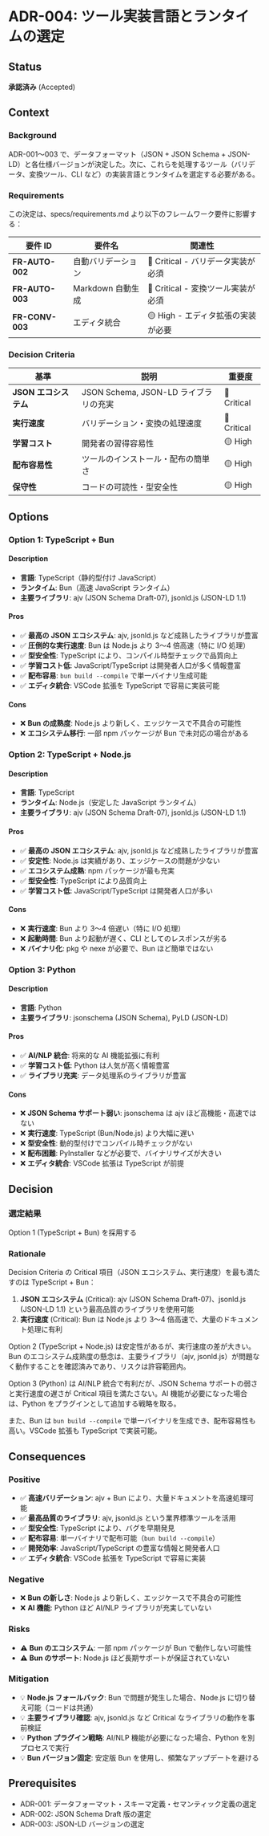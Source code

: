 # ADR-004: ツール実装言語とランタイムの選定

## Status

**承認済み** (Accepted)

## Context

### Background

ADR-001〜003 で、データフォーマット（JSON + JSON Schema + JSON-LD）と各仕様バージョンが決定した。次に、これらを処理するツール（バリデータ、変換ツール、CLI など）の実装言語とランタイムを選定する必要がある。

### Requirements

この決定は、specs/requirements.md より以下のフレームワーク要件に影響する：

| 要件 ID         | 要件名             | 関連性                             |
| --------------- | ------------------ | ---------------------------------- |
| **FR-AUTO-002** | 自動バリデーション | 🔴 Critical - バリデータ実装が必須 |
| **FR-AUTO-003** | Markdown 自動生成  | 🔴 Critical - 変換ツール実装が必須 |
| **FR-CONV-003** | エディタ統合       | 🟡 High - エディタ拡張の実装が必要 |

### Decision Criteria

| 基準                  | 説明                                  | 重要度      |
| --------------------- | ------------------------------------- | ----------- |
| **JSON エコシステム** | JSON Schema, JSON-LD ライブラリの充実 | 🔴 Critical |
| **実行速度**          | バリデーション・変換の処理速度        | 🔴 Critical |
| **学習コスト**        | 開発者の習得容易性                    | 🟡 High     |
| **配布容易性**        | ツールのインストール・配布の簡単さ    | 🟡 High     |
| **保守性**            | コードの可読性・型安全性              | 🟡 High     |

## Options

### Option 1: TypeScript + Bun

#### Description

- **言語**: TypeScript（静的型付け JavaScript）
- **ランタイム**: Bun（高速 JavaScript ランタイム）
- **主要ライブラリ**: ajv (JSON Schema Draft-07), jsonld.js (JSON-LD 1.1)

#### Pros

- ✅ **最高の JSON エコシステム**: ajv, jsonld.js など成熟したライブラリが豊富
- ✅ **圧倒的な実行速度**: Bun は Node.js より 3〜4 倍高速（特に I/O 処理）
- ✅ **型安全性**: TypeScript により、コンパイル時型チェックで品質向上
- ✅ **学習コスト低**: JavaScript/TypeScript は開発者人口が多く情報豊富
- ✅ **配布容易**: `bun build --compile` で単一バイナリ生成可能
- ✅ **エディタ統合**: VSCode 拡張を TypeScript で容易に実装可能

#### Cons

- ❌ **Bun の成熟度**: Node.js より新しく、エッジケースで不具合の可能性
- ❌ **エコシステム移行**: 一部 npm パッケージが Bun で未対応の場合がある

### Option 2: TypeScript + Node.js

#### Description

- **言語**: TypeScript
- **ランタイム**: Node.js（安定した JavaScript ランタイム）
- **主要ライブラリ**: ajv (JSON Schema Draft-07), jsonld.js (JSON-LD 1.1)

#### Pros

- ✅ **最高の JSON エコシステム**: ajv, jsonld.js など成熟したライブラリが豊富
- ✅ **安定性**: Node.js は実績があり、エッジケースの問題が少ない
- ✅ **エコシステム成熟**: npm パッケージが最も充実
- ✅ **型安全性**: TypeScript により品質向上
- ✅ **学習コスト低**: JavaScript/TypeScript は開発者人口が多い

#### Cons

- ❌ **実行速度**: Bun より 3〜4 倍遅い（特に I/O 処理）
- ❌ **起動時間**: Bun より起動が遅く、CLI としてのレスポンスが劣る
- ❌ **バイナリ化**: pkg や nexe が必要で、Bun ほど簡単ではない

### Option 3: Python

#### Description

- **言語**: Python
- **主要ライブラリ**: jsonschema (JSON Schema), PyLD (JSON-LD)

#### Pros

- ✅ **AI/NLP 統合**: 将来的な AI 機能拡張に有利
- ✅ **学習コスト低**: Python は人気が高く情報豊富
- ✅ **ライブラリ充実**: データ処理系のライブラリが豊富

#### Cons

- ❌ **JSON Schema サポート弱い**: jsonschema は ajv ほど高機能・高速ではない
- ❌ **実行速度**: TypeScript (Bun/Node.js) より大幅に遅い
- ❌ **型安全性**: 動的型付けでコンパイル時チェックがない
- ❌ **配布困難**: PyInstaller などが必要で、バイナリサイズが大きい
- ❌ **エディタ統合**: VSCode 拡張は TypeScript が前提

## Decision

### 選定結果

Option 1 (TypeScript + Bun) を採用する

### Rationale

Decision Criteria の Critical 項目（JSON エコシステム、実行速度）を最も満たすのは TypeScript + Bun：

1. **JSON エコシステム** (Critical): ajv (JSON Schema Draft-07)、jsonld.js (JSON-LD 1.1) という最高品質のライブラリを使用可能
2. **実行速度** (Critical): Bun は Node.js より 3〜4 倍高速で、大量のドキュメント処理に有利

Option 2 (TypeScript + Node.js) は安定性があるが、実行速度の差が大きい。Bun のエコシステム成熟度の懸念は、主要ライブラリ（ajv, jsonld.js）が問題なく動作することを確認済みであり、リスクは許容範囲内。

Option 3 (Python) は AI/NLP 統合で有利だが、JSON Schema サポートの弱さと実行速度の遅さが Critical 項目を満たさない。AI 機能が必要になった場合は、Python をプラグインとして追加する戦略を取る。

また、Bun は `bun build --compile` で単一バイナリを生成でき、配布容易性も高い。VSCode 拡張も TypeScript で実装可能。

## Consequences

### Positive

- ✅ **高速バリデーション**: ajv + Bun により、大量ドキュメントを高速処理可能
- ✅ **最高品質のライブラリ**: ajv, jsonld.js という業界標準ツールを活用
- ✅ **型安全性**: TypeScript により、バグを早期発見
- ✅ **配布容易**: 単一バイナリで配布可能（`bun build --compile`）
- ✅ **開発効率**: JavaScript/TypeScript の豊富な情報と開発者人口
- ✅ **エディタ統合**: VSCode 拡張を TypeScript で容易に実装

### Negative

- ❌ **Bun の新しさ**: Node.js より新しく、エッジケースで不具合の可能性
- ❌ **AI 機能**: Python ほど AI/NLP ライブラリが充実していない

### Risks

- ⚠️ **Bun のエコシステム**: 一部 npm パッケージが Bun で動作しない可能性
- ⚠️ **Bun のサポート**: Node.js ほど長期サポートが保証されていない

### Mitigation

- 💡 **Node.js フォールバック**: Bun で問題が発生した場合、Node.js に切り替え可能（コードは共通）
- 💡 **主要ライブラリ確認**: ajv, jsonld.js など Critical なライブラリの動作を事前検証
- 💡 **Python プラグイン戦略**: AI/NLP 機能が必要になった場合、Python を別プロセスで実行
- 💡 **Bun バージョン固定**: 安定版 Bun を使用し、頻繁なアップデートを避ける

## Prerequisites

- ADR-001: データフォーマット・スキーマ定義・セマンティック定義の選定
- ADR-002: JSON Schema Draft 版の選定
- ADR-003: JSON-LD バージョンの選定
